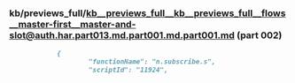 ### kb/previews_full/kb__previews_full__kb__previews_full__flows__master-first__master-and-slot@auth.har.part013.md.part001.md.part001.md (part 002)

```md
            {
                    "functionName": "n.subscribe.s",
                    "scriptId": "11924",
                  
```

```
